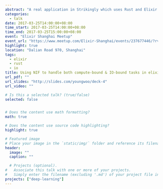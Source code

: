 ```yaml
---
abstract: "A real application in Strikingly which uses Rust and Elixir to handle both IO bounded and computing bounded task in single app"
categories:
  - talk
date: 2017-03-25T14:00:00+08:00
time_start: 2017-03-25T14:00:00+08:00
time_end: 2017-03-25T15:00:00+08:00
event: "Elixir Shanghai Meetup"
event_url: "https://www.meetup.com/Elixir-Shanghai/events/237677446/?rv=me2&_af=event&_af_eid=237677446&https=on"
highlight: true
location: "Dalian Road 970, Shanghai"
tags: 
  - elixir
  - rust
  - io
title: Using NIF to handle both compute-bound & IO-bound tasks in elixir
url_pdf: ""
url_slides: "http://slides.com/youngwoo/deck-4"
url_video: ""

# Is this a selected talk? (true/false)
selected: false


# Does the content use math formatting?
math: true

# Does the content use source code highlighting?
highlight: true

# Featured image
# Place your image in the `static/img/` folder and reference its filename below, e.g. `image = "example.jpg"`.
header:
  image: ""
  caption: ""

  # Projects (optional).
#   Associate this talk with one or more of your projects.
#   Simply enter the filename (excluding '.md') of your project file in `content/project/`.
projects: ["deep-learning"]
---
```

